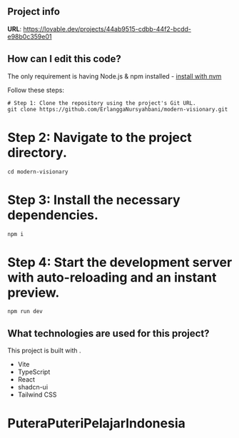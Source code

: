 
## Project info

**URL**: https://lovable.dev/projects/44ab9515-cdbb-44f2-bcdd-e98b0c359e01

## How can I edit this code?
The only requirement is having Node.js & npm installed - [install with nvm](https://github.com/nvm-sh/nvm#installing-and-updating)

Follow these steps:

```
# Step 1: Clone the repository using the project's Git URL.
git clone https://github.com/ErlanggaNursyahbani/modern-visionary.git
```
# Step 2: Navigate to the project directory.

```
cd modern-visionary
```
# Step 3: Install the necessary dependencies.
```
npm i
```
# Step 4: Start the development server with auto-reloading and an instant preview.
```
npm run dev
```

## What technologies are used for this project?

This project is built with .

- Vite
- TypeScript
- React
- shadcn-ui
- Tailwind CSS
# PuteraPuteriPelajarIndonesia
